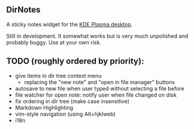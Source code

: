 ## DirNotes
A sticky notes widget for the [KDE Plasma desktop](https://kde.org/plasma-desktop/).

Still in development. It somewhat works but is very much unpolished and probably buggy. Use at your own risk.

## TODO (roughly ordered by priority):
- give items in dir tree context menu
	- replacing the "new note" and "open in file manager" buttons
- autosave to new file when user typed without selecting a file before
- file watcher for open note: notify user when file changed on disk
- fix ordering in dir tree (make case insensitive)
- Markdown Highlighting
- vim-style navigation (using Alt+hjklweb)
- i18n

